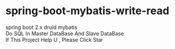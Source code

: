 # spring-boot-mybatis-write-read
spring boot 2.x druid mybatis   
Do SQL In Master DataBase And Slave DataBase  
If This Project Help U , Please Click Star  
